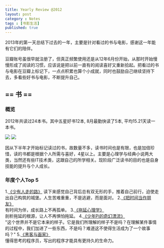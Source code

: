 ```yaml
---
title: Yearly Review @2012
layout: post
category : Notes
tags : [书影生活]
published: true
---
```


2013年的第一天总结下过去的一年，主要是针对看过的书与电影，感谢这一年能有它们的陪伴。

豆瓣账号虽很早就注册了，但真正频繁使用还是从12年6月份开始，从那时开始慢慢形成了阅读的习惯，应该说是把以前一直有的阅读喜好又重新拾起。把看过的书与电影在豆瓣上标记下，一点点积累也算个小成就，同时也鼓励自己继续坚持下去，多看些好书与电影，不断提升自己。

##  == 书 ==
### 概览
2012年共读过24本书。其中五星好书12本, 8月最勤快读了5本, 平均15.21天读一本书。

![](http://pic.yupoo.com/ljhero/Cx7fqHl9/HndTx.png)
![](http://pic.yupoo.com/ljhero/Cx7fr3g5/1451qH.png)

因从下半年才开始标记读过的书，故数量不多，读书时间也是有限，也是加倍珍惜，读的书都是根据个人所需与喜好，4星以上。主要是心理学与经典小说两大类，当然还有些IT技术类，这跟自己的所学相关。现阶段广泛读书的目的也是自身技能的提升与个人成长。

### 年度个人Top 5
1.[《少有人走的路》](http://book.douban.com/subject/1775691/)  读下来感觉自己背后总有双无形的手，推着自己前行，迫使走出自己构筑的城堡。人生苦难重重，不是逃避，而是面对。
2.[《把时间当作朋友》](http://book.douban.com/subject/3609132/)  
有时间为伴，成长路上不再孤单。
3.[《拖延心理学》](http://book.douban.com/subject/3609132/)  
剖析拖延的根源，让人不再惧怕拖延。
4.[《少年Pi的奇幻漂流》](http://book.douban.com/subject/1221327/)  
"这个世界并不是它本来的样子。它是我们所理解的样子不是吗？在理解某件事情的过程中，我们加进了一些东西，不是吗？难道这不使得生活成为了一个故事吗？"
5.[《黑客与画家》](http://book.douban.com/subject/6021440/)  
懂得思考的程序员，写出的程序才能具有更持久的生命力。
